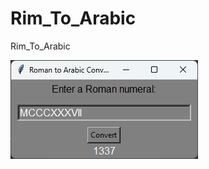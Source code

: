 # Rim_To_Arabic
Rim_To_Arabic

<img src='https://raw.githubusercontent.com/Homathebest/Rim_To_Arabic/main/Rim_To_Arabic.png'/>
